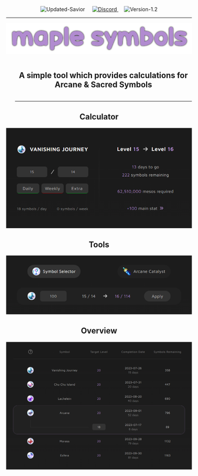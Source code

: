 <div align="center">
  <img src="https://img.shields.io/badge/update-savior-red" alt="Updated-Savior"/>
  &nbsp; &nbsp;
  <a target="_blank" href="https://discord.com/invite/FTMgy2ZKPK">
    <img src="https://discordapp.com/api/guilds/1126041321816203374/widget.png?style=shield" alt="Discord"/>
  </a>
  &nbsp; &nbsp;
  <img src="https://img.shields.io/badge/version-1.2-red" alt="Version-1.2"/>
  <hr></hr>
</div>

<div align="center">
  <img src="/public/main/logo.png" alt="Maple Symbols Logo"/>
</div>

<div id="user-content-toc">
  <ul>
    <summary align="center">
        <h2 style="display: inline-block;">
          A simple tool which provides calculations for Arcane & Sacred Symbols
        </h1>
    </summary>
    <hr></hr>
  </ul>
</div>

<h2 align="center">Calculator</h2>

<div align="center">
  <img src="/public/main/calculator.png" alt="Calculator UI"/>
</div>

<h2 align="center">Tools</h2>

<div align="center">
  <img src="/public/main/tools.png" alt="Tools UI"/>
</div>

<h2 align="center">Overview</h2>

<div align="center">
  <img src="/public/main/levels.png" alt="Overview UI"/>
</div>
